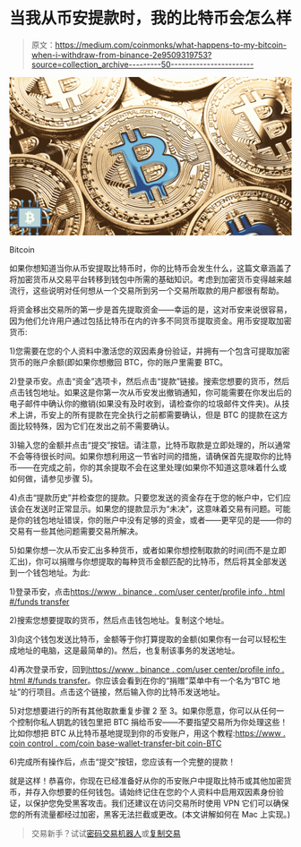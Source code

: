 # 当我从币安提款时，我的比特币会怎么样

> 原文：<https://medium.com/coinmonks/what-happens-to-my-bitcoin-when-i-withdraw-from-binance-2e9509319753?source=collection_archive---------50----------------------->

![](img/ee549bcfbe6253e3bc2fb61448862082.png)

Bitcoin

如果你想知道当你从币安提取比特币时，你的比特币会发生什么，这篇文章涵盖了将加密货币从交易平台转移到钱包中所需的基础知识。考虑到加密货币变得越来越流行，这些说明对任何想从一个交易所到另一个交易所取款的用户都很有帮助。

将资金移出交易所的第一步是首先提取资金——幸运的是，这对币安来说很容易，因为他们允许用户通过包括比特币在内的许多不同货币提取资金。用币安提取加密货币:

1)您需要在您的个人资料中激活您的双因素身份验证，并拥有一个包含可提取加密货币的账户余额(即如果你想撤回 BTC，你的账户里需要 BTC。

2)登录币安。点击“资金”选项卡，然后点击“提款”链接。搜索您想要的货币，然后点击钱包地址。如果这是你第一次从币安发出撤销通知，你可能需要在你发出后的电子邮件中确认你的撤销(如果没有及时收到，请检查你的垃圾邮件文件夹)。从技术上讲，币安上的所有提款在完全执行之前都需要确认，但是 BTC 的提款在这方面比较特殊，因为它们在发出之前不需要确认。

3)输入您的金额并点击“提交”按钮。请注意，比特币取款是立即处理的，所以通常不会等待很长时间。如果你想利用这一节省时间的措施，请确保首先提取你的比特币——在完成之前，你的其余提取不会在这里处理(如果你不知道这意味着什么或如何做，请参见步骤 5)。

4)点击“提款历史”并检查您的提款。只要您发送的资金存在于您的帐户中，它们应该会在发送时正常显示。如果您的提款显示为“未决”，这意味着交易有问题。可能是你的钱包地址错误，你的账户中没有足够的资金，或者——更罕见的是——你的交易有一些其他问题需要交易所解决。

5)如果你想一次从币安汇出多种货币，或者如果你想控制取款的时间(而不是立即汇出)，你可以捐赠与你想提取的每种货币金额匹配的比特币，然后将其全部发送到一个钱包地址。为此:

1)登录币安，点击[https://www . binance . com/user center/profile info . html #/funds transfer](https://www.binance.com/userCenter/profileInfo.html#/fundsTransfer)

2)搜索您想要提取的货币，然后点击钱包地址。复制这个地址。

3)向这个钱包发送比特币，金额等于你打算提取的金额(如果你有一台可以轻松生成地址的电脑，这是最简单的)。然后，也复制该事务的发送地址。

4)再次登录币安，回到[https://www . binance . com/user center/profile info . html #/funds transfer](https://www.binance.com/userCenter/profileInfo.html#/fundsTransfer)。你应该会看到在你的“捐赠”菜单中有一个名为“BTC 地址”的行项目。点击这个链接，然后输入你的比特币发送地址。

5)对您想要进行的所有其他取款重复步骤 2 至 3。如果你愿意，你可以从任何一个控制你私人钥匙的钱包里把 BTC 捐给币安——不要指望交易所为你处理这些！比如你想把 BTC 从比特币基地提现到你的币安账户，用这个教程:[https://www . coin control . com/coin base-wallet-transfer-bit coin-BTC](https://www.coincontrol.com/coinbase-wallet-transfer-bitcoin-btc)

6)完成所有操作后，点击“提交”按钮，您应该有一个完整的提款！

就是这样！恭喜你，你现在已经准备好从你的币安账户中提取比特币或其他加密货币，并存入你想要的任何钱包。请始终记住在您的个人资料中启用双因素身份验证，以保护您免受黑客攻击。我们还建议在访问交易所时使用 VPN 它们可以确保您的所有流量都经过加密，黑客无法拦截或更改。(本文讲解如何在 Mac 上实现。)

> 交易新手？试试[密码交易机器人](/coinmonks/crypto-trading-bot-c2ffce8acb2a)或[复制交易](/coinmonks/top-10-crypto-copy-trading-platforms-for-beginners-d0c37c7d698c)